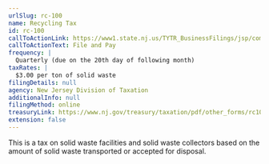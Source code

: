 ```yaml
---
urlSlug: rc-100
name: Recycling Tax
id: rc-100
callToActionLink: https://www1.state.nj.us/TYTR_BusinessFilings/jsp/common/Login.jsp?taxcode=65
callToActionText: File and Pay
frequency: |
  Quarterly (due on the 20th day of following month)
taxRates: |
  $3.00 per ton of solid waste
filingDetails: null
agency: New Jersey Division of Taxation
additionalInfo: null
filingMethod: online
treasuryLink: https://www.nj.gov/treasury/taxation/pdf/other_forms/rc100i.pdf
extension: false
---
```


This is a tax on solid waste facilities and solid waste collectors based on the amount of solid waste transported or accepted for disposal.
